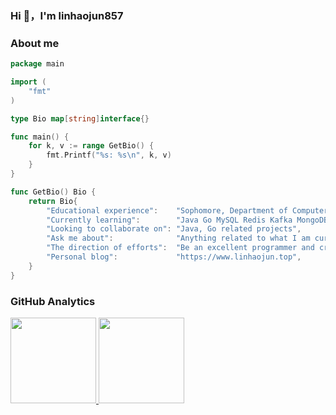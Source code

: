 ### Hi 👋，I'm linhaojun857

### About me

```go
package main

import (
	"fmt"
)

type Bio map[string]interface{}

func main() {
	for k, v := range GetBio() {
		fmt.Printf("%s: %s\n", k, v)
	}
}

func GetBio() Bio {
	return Bio{
		"Educational experience":    "Sophomore, Department of Computer Science and Technology, Harbin University Of Science And Technology",
		"Currently learning":        "Java Go MySQL Redis Kafka MongoDB ElasticSearch",
		"Looking to collaborate on": "Java, Go related projects",
		"Ask me about":              "Anything related to what I am currently learning",
		"The direction of efforts":  "Be an excellent programmer and create many meaningful open source projects",
		"Personal blog":             "https://www.linhaojun.top",
	}
}
```

### GitHub Analytics

<a href="https://github.com/linhaojun857">
   <img align="" height="137px" src="https://github-readme-stats.vercel.app/api?username=linhaojun857&include_all_commits=true&count_private=true&hide_title=true&show_icons=true&include_all_commits=true&line_height=21"/>
   <img align="" height="137px" src="https://github-readme-stats.vercel.app/api/top-langs/?username=linhaojun857&hide_title=true&layout=compact"/>
</a>
